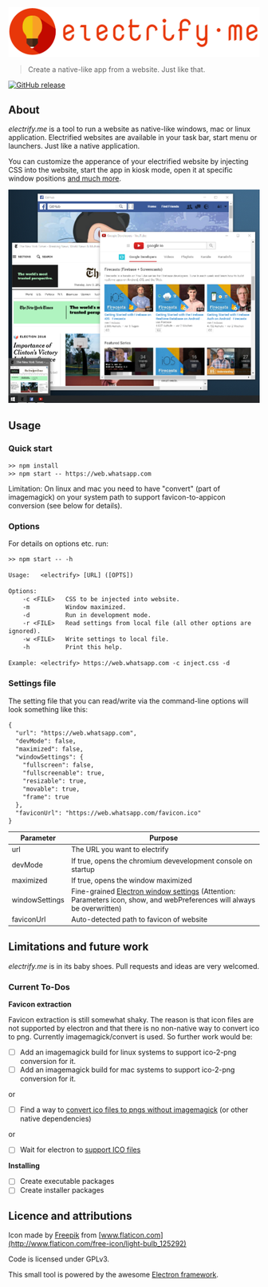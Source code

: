 ![Electrify-Logo](dev/logo+text.png)
> Create a native-like app from a website. Just like that.

[![GitHub release](https://img.shields.io/badge/version-0.1.1-green.svg)](https://github.com/BastiTee/electrify.me/releases/tag/0.1.1)
## About

*electrify.me* is a tool to run a website as native-like windows, mac or linux application. Electrified websites are available in your task bar, start menu or launchers. Just like a native application.

You can customize the apperance of your electrified website by injecting CSS into the website, start the app in kiosk mode, open it at specific window positions [and much more](http://electron.atom.io/docs/api/browser-window/#new-browserwindowoptions).

![Screenshot](dev/screenshot.png)

## Usage

### Quick start

```
>> npm install
>> npm start -- https://web.whatsapp.com
```

Limitation: On linux and mac you need to have "convert" (part of imagemagick) 
on your system path to support favicon-to-appicon conversion (see below for details).

### Options

For details on options etc. run:

```
>> npm start -- -h

Usage:   <electrify> [URL] ([OPTS])

Options:
    -c <FILE>   CSS to be injected into website.
    -m          Window maximized.
    -d          Run in development mode.
    -r <FILE>   Read settings from local file (all other options are ignored).
    -w <FILE>   Write settings to local file.
    -h          Print this help.

Example: <electrify> https://web.whatsapp.com -c inject.css -d
```

### Settings file

The setting file that you can read/write via the command-line options will look something like this:

```
{
  "url": "https://web.whatsapp.com",
  "devMode": false,
  "maximized": false,
  "windowSettings": {
    "fullscreen": false,
    "fullscreenable": true,
    "resizable": true,
    "movable": true,
    "frame": true
  },
  "faviconUrl": "https://web.whatsapp.com/favicon.ico"
}
```

| Parameter | Purpose |
|-------------|------------|
| url | The URL you want to electrify |
| devMode | If  true, opens the chromium devevelopment console on startup |
| maximized | If true, opens the window maximized |
| windowSettings | Fine-grained [Electron window settings](http://electron.atom.io/docs/api/browser-window/#new-browserwindowoptions) (Attention: Parameters icon, show, and webPreferences will always be overwritten) |
| faviconUrl | Auto-detected path to favicon of website |

## Limitations and future work

*electrify.me* is in its baby shoes. Pull requests and ideas are very welcomed.

### Current To-Dos

**Favicon extraction**

Favicon extraction is still somewhat shaky. The reason is that icon files are not supported by 
electron and that there is no non-native way to convert ico to png. Currently imagemagick/convert is used. 
So further work would be:

- [ ] Add an imagemagick build for linux systems to support ico-2-png conversion for it.
- [ ] Add an imagemagick build for mac systems to support ico-2-png conversion for it.

or

- [ ] Find a way to [convert ico files to pngs without imagemagick](http://stackoverflow.com/questions/37391106/convert-ico-icon-file-to-png-image-file-using-plain-javascript) (or other native dependencies)

or

- [ ] Wait for electron to [support ICO files](https://github.com/electron/electron/issues/2277)

**Installing**

- [ ] Create executable packages
- [ ] Create installer packages

## Licence and attributions

Icon made by [Freepik](http://www.flaticon.com/authors/freepik) from [www.flaticon.com](http://www.flaticon.com/free-icon/light-bulb_125292)

Code is licensed under GPLv3.

This small tool is powered by the awesome [Electron framework](http://electron.atom.io/).

